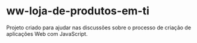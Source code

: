 # ww-loja-de-produtos-em-ti
Projeto criado para ajudar nas discussões sobre o processo de criação de aplicações Web com JavaScript.
